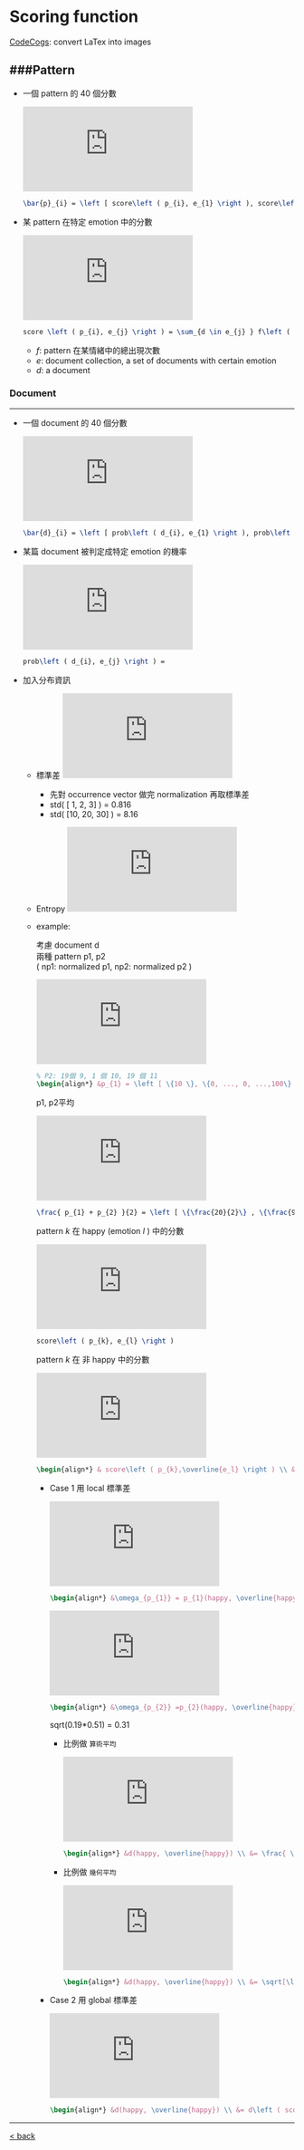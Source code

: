 # Scoring 	function 

[CodeCogs](http://latex.codecogs.com/): convert LaTex into images

###Pattern
---

* 一個 pattern 的 40 個分數

	![equation](http://latex.codecogs.com/gif.latex?%5Cbar%7Bp%7D_%7Bi%7D%20%3D%20%5Cleft%20%5B%20score%5Cleft%20%28%20p_%7Bi%7D%2C%20e_%7B1%7D%20%5Cright%20%29%2C%20score%5Cleft%20%28%20p_%7Bi%7D%2C%20e_%7B2%7D%20%5Cright%20%29%2C%20...%2C%20score%5Cleft%20%28%20p_%7Bi%7D%2C%20e_%7B40%7D%20%5Cright%20%29%20%5Cright%20%5D)
	
	```latex
	\bar{p}_{i} = \left [ score\left ( p_{i}, e_{1} \right ), score\left ( p_{i}, e_{2} \right ), ..., score\left ( p_{i}, e_{40} \right ) \right ]
	```

* 某 pattern 在特定 emotion 中的分數
	
	![equation](http://latex.codecogs.com/gif.latex?score%20%5Cleft%20%28%20p_%7Bi%7D%2C%20e_%7Bj%7D%20%5Cright%20%29%20%3D%20%5Csum_%7Bd%20%5Cin%20e_%7Bj%7D%20%7D%20f%5Cleft%20%28%20p_%7Bi%7D%2C%20d%20%5Cright%20%29)
	
	```latex
	score \left ( p_{i}, e_{j} \right ) = \sum_{d \in e_{j} } f\left ( p_{i}, d \right )
	```
	
	* _f_: pattern 在某情緒中的總出現次數 
	* _e_: document collection, a set of documents with certain emotion 
	* _d_: a document

### Document
---

* 一個 document 的 40 個分數

	![equation](http://latex.codecogs.com/gif.latex?%5Cbar%7Bd%7D_%7Bi%7D%20%3D%20%5Cleft%20%5B%20prob%5Cleft%20%28%20d_%7Bi%7D%2C%20e_%7B1%7D%20%5Cright%20%29%2C%20prob%5Cleft%20%28%20d_%7Bi%7D%2C%20e_%7B2%7D%20%5Cright%20%29%2C%20...%2C%20prob%5Cleft%20%28%20d_%7Bi%7D%2C%20e_%7B40%7D%20%5Cright%20%29%20%5Cright%20%5D)
	
	```latex
	\bar{d}_{i} = \left [ prob\left ( d_{i}, e_{1} \right ), prob\left ( d_{i}, e_{2} \right ), ..., prob\left ( d_{i}, e_{40} \right ) \right ]
	```
	
* 某篇 document 被判定成特定 emotion 的機率
	
	![equation](http://latex.codecogs.com/gif.latex?prob%5Cleft%20%28%20d_%7Bi%7D%2C%20e_%7Bj%7D%20%5Cright%20%29%20%3D)
	
	```latex
	prob\left ( d_{i}, e_{j} \right ) =
	```
	
* 加入分布資訊
	
	* 標準差 ![equation](http://latex.codecogs.com/gif.latex?%5CDelta_%7B%5Coverline%7Bp_%7Bi%7D%7D%7D) 
		* 先對 occurrence vector 做完 normalization 再取標準差
		* std( [ 1,  2,  3] ) = 0.816
		* std( [10, 20, 30] ) = 8.16
		
	* Entropy ![equation](http://latex.codecogs.com/gif.latex?%5Cvarepsilon_%7B%5Coverline%7Bp_%7Bi%7D%7D%7D)
	
	* example:

		考慮 document d  
		兩種 pattern p1, p2  
		( np1: normalized p1, np2: normalized p2 )

		![equation](http://latex.codecogs.com/gif.latex?%5Cbegin%7Balign*%7D%20%26p_%7B1%7D%20%3D%20%5Cleft%20%5B%20%5C%7B10%20%5C%7D%2C%20%5C%7B0%2C%20...%2C%200%2C%20...%2C100%5C%7D%20%5Cright%5D%2C%20%5CDelta_%7B%5Coverline%7Bp_%7B1%7D%7D%7D%3D%2015.81%2C%20%5CDelta_%7B%5Coverline%7Bnp_%7B1%7D%7D%7D%3D%200.15806%2C%20%5Cvarepsilon_%7B%5Coverline%7Bp_%7B1%7D%7D%7D%20%3D0%20%5C%5C%20%26p_%7B2%7D%20%3D%20%5Cleft%20%5B%20%5C%7B10%5C%7D%2C%20%5C%7B9%2C%20...%2C%2010%2C...%2C%2011%5C%7D%20%5Cright%5D%2C%20%5CDelta_%7B%5Coverline%7Bp_%7B2%7D%7D%7D%3D%200.98%2C%20%5CDelta_%7B%5Coverline%7Bnp_%7B2%7D%7D%7D%3D%200.00253%2C%20%5Cvarepsilon_%7B%5Coverline%7Bp_%7B2%7D%7D%7D%20%3D%205.27%20%5Cend%7Balign*%7D)
		
		```latex
		% P2: 19個 9, 1 個 10, 19 個 11
		\begin{align*} &p_{1} = \left [ \{10 \}, \{0, ..., 0, ...,100\} \right], \Delta_{\overline{p_{1}}}= 15.81, \Delta_{\overline{np_{1}}}= 0.15806, \varepsilon_{\overline{p_{1}}} =0 \\ &p_{2} = \left [ \{10\}, \{9, ..., 10,..., 11\} \right], \Delta_{\overline{p_{2}}}= 0.98, \Delta_{\overline{np_{2}}}= 0.00253, \varepsilon_{\overline{p_{2}}} = 5.27 \end{align*}
		```
	
		p1, p2平均
	
		![equation](http://latex.codecogs.com/gif.latex?%5Cfrac%7B%20p_%7B1%7D%20&plus;%20p_%7B2%7D%20%7D%7B2%7D%20%3D%20%5Cleft%20%5B%20%5C%7B%5Cfrac%7B20%7D%7B2%7D%5C%7D%20%2C%20%5C%7B%5Cfrac%7B9%7D%7B2%7D%2C%20...%2C%20%5Cfrac%7B10%7D%7B2%7D%2C%20...%2C%5Cfrac%7B111%7D%7B2%7D%20%5C%7D%20%5Cright%5D%2C%20%5CDelta_%7B%5Coverline%7B%5Cfrac%7B%20p_%7B1%7D%20&plus;%20p_%7B2%7D%20%7D%7B2%7D%20%7D%7D%3D%208.00%2C%20%5Cvarepsilon_%7B%5Coverline%7B%5Cfrac%7B%20p_%7B1%7D%20&plus;%20p_%7B2%7D%20%7D%7B2%7D%20%7D%7D%20%3D4.83)
		
		```latex
		\frac{ p_{1} + p_{2} }{2} = \left [ \{\frac{20}{2}\} , \{\frac{9}{2}, ..., \frac{10}{2}, ...,\frac{111}{2} \} \right], \Delta_{\overline{\frac{ p_{1} + p_{2} }{2} }}= 8.00, \varepsilon_{\overline{\frac{ p_{1} + p_{2} }{2} }} =4.83
		```
		
		pattern *k* 在 happy (emotion *l* ) 中的分數
		
		![equation](http://latex.codecogs.com/gif.latex?score%5Cleft%20%28%20p_%7Bk%7D%2C%20e_%7Bl%7D%20%5Cright%20%29)
		```latex
		score\left ( p_{k}, e_{l} \right )
		```
		
		pattern *k* 在 非 happy 中的分數
		
		![equation](http://latex.codecogs.com/gif.latex?%5Cbegin%7Balign*%7D%20%26%20score%5Cleft%20%28%20p_%7Bk%7D%2C%5Coverline%7Be_l%7D%20%5Cright%20%29%20%5C%5C%20%26%3D%20%5Cfrac%7B%5Csum_%7B%20e_j%20%5Cin%20%5Coverline%7Be_l%7D%20%7D%20score%5Cleft%20%28%20p_%7Bk%7D%2C%20e_%7Bj%7D%20%5Cright%20%29%7D%7B%5Cleft%20%7C%20%5Coverline%7Be_l%7D%20%5Cright%20%7C%7D%20*%20%5Cleft%28%201%20&plus;%20%5Calpha%20*%20%5CDelta_%7B%20%5Coverline%7Bnp_k%7D%20%7D%20%5Cright%20%29%20%5C%5C%20%5Cend%7Balign*%7D)
		
		```latex
		\begin{align*} & score\left ( p_{k},\overline{e_l} \right ) \\ &= \frac{\sum_{ e_j \in \overline{e_l} } score\left ( p_{k}, e_{j} \right )}{\left | \overline{e_l} \right |} * \left( 1 + \alpha * \Delta_{ \overline{np_k} } \right ) \\ \end{align*}
		```
		
		* Case 1 用 local 標準差
		
			![equation](http://latex.codecogs.com/gif.latex?%5Cbegin%7Balign*%7D%20%26%5Comega_%7Bp_%7B1%7D%7D%20%3D%20p_%7B1%7D%28happy%2C%20%5Coverline%7Bhappy%7D%29%20%5C%5C%20%26%3D%20%5Cleft%20%28%20score%5Cleft%20%28%20p_%7B1%7D%2Chappy%20%5Cright%20%29%2C%20score%5Cleft%20%28%20p_%7B1%7D%2C%5Coverline%7Bhappy%7D%20%5Cright%20%29%20%5Cright%20%29%20%5C%5C%20%26%3D%20%5Cleft%20%28%20score%5Cleft%20%28%20p_%7B1%7D%2Chappy%20%5Cright%20%29%2C%20%5Cfrac%7B%5Csum_%7Be%20%5Cin%20%5Coverline%7Bhappy%7D%20%7D%20score%5Cleft%20%28%20p_%7B1%7D%2C%20e%20%5Cright%20%29%7D%7B%20%5Cleft%20%7C%20%5Coverline%7Bhappy%7D%20%5Cright%20%7C%20%7D%20*%20%5CDelta%20%5Coverline%7Bp_%7B1%7D%7D%20%5Cright%20%29%5C%5C%20%26%3D%20%5Cleft%20%28%2010%2C%20%5Cfrac%7B100%7D%7B39%7D%20*%2015.8%20%5Cright%20%29%20%5C%5C%20%26%3D%20%5Cleft%20%28%2010%2C%2040.51%20%5Cright%20%29%20%5C%5C%20%26%3D%20%5Cleft%20%28%200.19%2C%200.81%20%5Cright%20%29%20%5C%5C%20%5Cend%7Balign*%7D)
			```latex
			\begin{align*} &\omega_{p_{1}} = p_{1}(happy, \overline{happy}) \\ &= \left ( score\left ( p_{1},happy \right ), score\left ( p_{1},\overline{happy} \right ) \right ) \\ &= \left ( score\left ( p_{1},happy \right ), \frac{\sum_{e \in \overline{happy} } score\left ( p_{1}, e \right )}{ \left | \overline{happy} \right | } * \Delta \overline{p_{1}} \right )\\ &= \left ( 10, \frac{100}{39} * 15.8 \right ) \\ &= \left ( 10, 40.51 \right ) \\ &= \left ( 0.19, 0.81 \right ) \\ \end{align*}
			```
			![equation](http://latex.codecogs.com/gif.latex?%5Cbegin%7Balign*%7D%20%26%5Comega_%7Bp_%7B2%7D%7D%20%3Dp_%7B2%7D%28happy%2C%20%5Coverline%7Bhappy%7D%29%20%5C%5C%20%26%3D%20%5Cleft%20%28%2010%2C%20%5Cfrac%7B390%7D%7B39%7D%20*%200.98%20%5Cright%20%29%20%5C%5C%20%26%3D%20%5Cleft%20%28%2010%2C%209.8%20%5Cright%20%29%20%5C%5C%20%26%3D%20%5Cleft%20%28%200.51%2C%200.49%20%5Cright%20%29%20%5C%5C%20%5Cend%7Balign*%7D)
			
			```latex
			\begin{align*} &\omega_{p_{2}} =p_{2}(happy, \overline{happy}) \\ &= \left ( 10, \frac{390}{39} * 0.98 \right ) \\ &= \left ( 10, 9.8 \right ) \\ &= \left ( 0.51, 0.49 \right ) \\ \end{align*}
			```
			
			sqrt(0.19*0.51) = 0.31
			
			* 比例做 `算術平均`
			
				![equation](http://latex.codecogs.com/gif.latex?%5Cbegin%7Balign*%7D%20%26d%28happy%2C%20%5Coverline%7Bhappy%7D%29%20%5C%5C%20%26%3D%20%5Cfrac%7B%20%5Csum_%7Bp%20%5Cin%20P%7D%20%5Comega_%7Bp%7D%20%7D%7B%20%5Cleft%20%7C%20P%20%5Cright%20%7C%20%7D%20%5C%5C%20%26%3D%20%5Cfrac%7B%20%5Comega_%7Bp_%7B1%7D%7D%20&plus;%20%5Comega_%7Bp_%7B2%7D%7D%20%7D%7B%202%20%7D%20%5C%5C%20%26%3D%20%5Cleft%20%28%20%5Cfrac%7B0.19&plus;0.51%7D%7B2%7D%2C%20%5Cfrac%7B0.81&plus;0.49%7D%7B2%7D%20%5Cright%20%29%20%5C%5C%20%26%3D%20%5Cleft%20%28%200.35%2C%200.65%20%5Cright%20%29%20%5C%5C%20%5Cend%7Balign*%7D)
				```latex
				\begin{align*} &d(happy, \overline{happy}) \\ &= \frac{ \sum_{p \in P} \omega_{p} }{ \left | P \right | } \\ &= \frac{ \omega_{p_{1}} + \omega_{p_{2}} }{ 2 } \\ &= \left ( \frac{0.19+0.51}{2}, \frac{0.81+0.49}{2} \right ) \\ &= \left ( 0.35, 0.65 \right ) \\ \end{align*}
				```
			* 比例做 `幾何平均`

				![equation](http://latex.codecogs.com/gif.latex?%5Cbegin%7Balign*%7D%20%26d%28happy%2C%20%5Coverline%7Bhappy%7D%29%20%5C%5C%20%26%3D%20%5Csqrt%5B%5Cleft%20%7C%20P%20%5Cright%20%7C%5D%7B%5Cprod_%7Bp%20%5Cin%20P%7D%20%5Comega_%7Bp%7D%7D%20%5C%5C%20%26%3D%20%5Csqrt%7B%20%5Comega_%7Bp_%7B1%7D%7D%20*%20%5Comega_%7Bp_%7B2%7D%7D%20%7D%20%5C%5C%20%26%3D%20%5Cleft%20%28%20%5Csqrt%7B0.19*0.51%7D%2C%20%5Csqrt%7B0.81*0.49%7D%20%5Cright%20%29%20%5C%5C%20%26%3D%20%5Cleft%20%28%200.31%2C%200.63%20%5Cright%20%29%20%5C%5C%20%5Cend%7Balign*%7D)

				```latex
				\begin{align*} &d(happy, \overline{happy}) \\ &= \sqrt[\left | P \right |]{\prod_{p \in P} \omega_{p}} \\ &= \sqrt{ \omega_{p_{1}} * \omega_{p_{2}} } \\ &= \left ( \sqrt{0.19*0.51}, \sqrt{0.81*0.49} \right ) \\ &= \left ( 0.31, 0.63 \right ) \\ \end{align*}
				```
				
		* Case 2 用 global 標準差
		
			![equation](http://latex.codecogs.com/gif.latex?%5Cbegin%7Balign*%7D%20%26d%28happy%2C%20%5Coverline%7Bhappy%7D%29%20%5C%5C%20%26%3D%20d%5Cleft%20%28%20score%5Cleft%20%28%20%5Cfrac%7Bp_%7B1%7D%20&plus;%20p_%7B2%7D%7D%7B2%7D%2Chappy%20%5Cright%29%2C%20score%5Cleft%20%28%20%5Cfrac%7Bp_%7B1%7D%20&plus;%20p_%7B2%7D%7D%7B2%7D%2C%5Coverline%7Bhappy%7D%20%5Cright%20%29%20%5Cright%20%29%20%5C%5C%20%26%3D%20d%5Cleft%20%28%20%5Cfrac%7B10%7D%7B2%7D%2C%20%5Cfrac%7B%5Cfrac%7B490%7D%7B39%7D%7D%7B2%7D%20*%208.00%5Cright%20%29%20%5C%5C%20%26%3D%20d%5Cleft%285%2C%206.28%5Cright%29%20%5C%5C%20%26%3D%20d%5Cleft%28%200.44%2C%200.56%5Cright%29%20%5C%5C%20%5Cend%7Balign*%7D)
			```latex
			\begin{align*} &d(happy, \overline{happy}) \\ &= d\left ( score\left ( \frac{p_{1} + p_{2}}{2},happy \right), score\left ( \frac{p_{1} + p_{2}}{2},\overline{happy} \right ) \right ) \\ &= d\left ( \frac{10}{2}, \frac{\frac{490}{39}}{2} * 8.00\right ) \\ &= d\left(5, 6.28\right) \\ &= d\left( 0.44, 0.56\right) \\ \end{align*}
			```
---

[< back](pattern.md)
